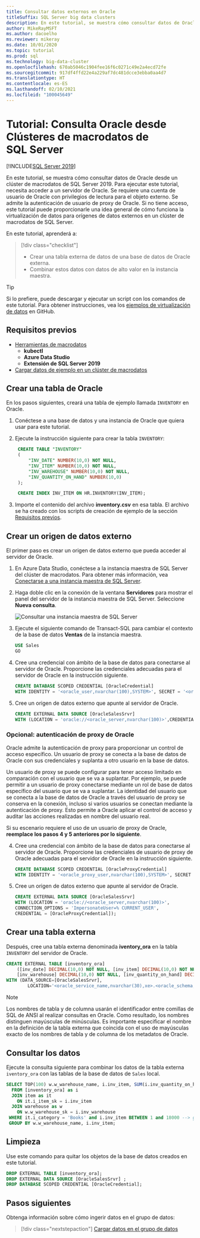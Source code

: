 ```yaml
---
title: Consultar datos externos en Oracle
titleSuffix: SQL Server big data clusters
description: En este tutorial, se muestra cómo consultar datos de Oracle desde un clúster de macrodatos de SQL Server 2019. Cree una tabla externa sobre datos en Oracle y, después, ejecute una consulta.
author: MikeRayMSFT
ms.author: dacoelho
ms.reviewer: mikeray
ms.date: 10/01/2020
ms.topic: tutorial
ms.prod: sql
ms.technology: big-data-cluster
ms.openlocfilehash: 670ab5046c1904fee16f6c0271c49e2a4ecd72fe
ms.sourcegitcommit: 917df4ffd22e4a229af7dc481dcce3ebba0aa4d7
ms.translationtype: HT
ms.contentlocale: es-ES
ms.lasthandoff: 02/10/2021
ms.locfileid: "100045649"
---
```

# <a name="tutorial-query-oracle-from-sql-server-big-data-cluster"></a>Tutorial: Consulta Oracle desde Clústeres de macrodatos de SQL Server

[!INCLUDE[SQL Server 2019](../includes/applies-to-version/sqlserver2019.md)]

En este tutorial, se muestra cómo consultar datos de Oracle desde un clúster de macrodatos de SQL Server 2019. Para ejecutar este tutorial, necesita acceder a un servidor de Oracle. Se requiere una cuenta de usuario de Oracle con privilegios de lectura para el objeto externo. Se admite la autenticación de usuario de proxy de Oracle. Si no tiene acceso, este tutorial puede proporcionarle una idea general de cómo funciona la virtualización de datos para orígenes de datos externos en un clúster de macrodatos de SQL Server.

En este tutorial, aprenderá a:

> [!div class="checklist"]
> * Crear una tabla externa de datos de una base de datos de Oracle externa.
> * Combinar estos datos con datos de alto valor en la instancia maestra.

> [!TIP]
> Si lo prefiere, puede descargar y ejecutar un script con los comandos de este tutorial. Para obtener instrucciones, vea los [ejemplos de virtualización de datos](https://github.com/Microsoft/sql-server-samples/tree/master/samples/features/sql-big-data-cluster/data-virtualization) en GitHub.

## <a name="prerequisites"></a><a id="prereqs"></a> Requisitos previos

- [Herramientas de macrodatos](deploy-big-data-tools.md)
   - **kubectl**
   - **Azure Data Studio**
   - **Extensión de SQL Server 2019**
- [Cargar datos de ejemplo en un clúster de macrodatos](tutorial-load-sample-data.md)

## <a name="create-an-oracle-table"></a>Crear una tabla de Oracle

En los pasos siguientes, creará una tabla de ejemplo llamada `INVENTORY` en Oracle.

1. Conéctese a una base de datos y una instancia de Oracle que quiera usar para este tutorial.

1. Ejecute la instrucción siguiente para crear la tabla `INVENTORY`:

   ```sql
    CREATE TABLE "INVENTORY"
    (
        "INV_DATE" NUMBER(10,0) NOT NULL,
        "INV_ITEM" NUMBER(10,0) NOT NULL,
        "INV_WAREHOUSE" NUMBER(10,0) NOT NULL,
        "INV_QUANTITY_ON_HAND" NUMBER(10,0)
    );

    CREATE INDEX INV_ITEM ON HR.INVENTORY(INV_ITEM);
    ```

1. Importe el contenido del archivo **inventory.csv** en esa tabla. El archivo se ha creado con los scripts de creación de ejemplo de la sección [Requisitos previos](#prereqs).

## <a name="create-an-external-data-source"></a>Crear un origen de datos externo

El primer paso es crear un origen de datos externo que pueda acceder al servidor de Oracle.

1. En Azure Data Studio, conéctese a la instancia maestra de SQL Server del clúster de macrodatos. Para obtener más información, vea [Conectarse a una instancia maestra de SQL Server](connect-to-big-data-cluster.md#master).

1. Haga doble clic en la conexión de la ventana **Servidores** para mostrar el panel del servidor de la instancia maestra de SQL Server. Seleccione **Nueva consulta**.

   ![Consultar una instancia maestra de SQL Server](./media/tutorial-query-oracle/sql-server-master-instance-query.png)

1. Ejecute el siguiente comando de Transact-SQL para cambiar el contexto de la base de datos **Ventas** de la instancia maestra.

   ```sql
   USE Sales
   GO
   ```

1. Cree una credencial con ámbito de la base de datos para conectarse al servidor de Oracle. Proporcione las credenciales adecuadas para el servidor de Oracle en la instrucción siguiente.

   ```sql
   CREATE DATABASE SCOPED CREDENTIAL [OracleCredential]
   WITH IDENTITY = '<oracle_user,nvarchar(100),SYSTEM>', SECRET = '<oracle_user_password,nvarchar(100),manager>';
   ```

1. Cree un origen de datos externo que apunte al servidor de Oracle.

   ```sql
   CREATE EXTERNAL DATA SOURCE [OracleSalesSrvr]
   WITH (LOCATION = 'oracle://<oracle_server,nvarchar(100)>',CREDENTIAL = [OracleCredential]);
   ```

### <a name="optional-oracle-proxy-authentication"></a>Opcional: autenticación de proxy de Oracle

Oracle admite la autenticación de proxy para proporcionar un control de acceso específico. Un usuario de proxy se conecta a la base de datos de Oracle con sus credenciales y suplanta a otro usuario en la base de datos. 

Un usuario de proxy se puede configurar para tener acceso limitado en comparación con el usuario que se va a suplantar. Por ejemplo, se puede permitir a un usuario de proxy conectarse mediante un rol de base de datos específico del usuario que se va a suplantar. La identidad del usuario que se conecta a la base de datos de Oracle a través del usuario de proxy se conserva en la conexión, incluso si varios usuarios se conectan mediante la autenticación de proxy. Esto permite a Oracle aplicar el control de acceso y auditar las acciones realizadas en nombre del usuario real.

Si su escenario requiere el uso de un usuario de proxy de Oracle, __reemplace los pasos 4 y 5 anteriores por lo siguiente__.

4. Cree una credencial con ámbito de la base de datos para conectarse al servidor de Oracle. Proporcione las credenciales de usuario de proxy de Oracle adecuadas para el servidor de Oracle en la instrucción siguiente.

   ```sql
   CREATE DATABASE SCOPED CREDENTIAL [OracleProxyCredential]
   WITH IDENTITY = '<oracle_proxy_user,nvarchar(100),SYSTEM>', SECRET = '<oracle_proxy_user_password,nvarchar(100),manager>';
   ```

5. Cree un origen de datos externo que apunte al servidor de Oracle.

   ```sql
   CREATE EXTERNAL DATA SOURCE [OracleSalesSrvr]
   WITH (LOCATION = 'oracle://<oracle_server,nvarchar(100)>',
   CONNECTION_OPTIONS = 'ImpersonateUser=% CURRENT_USER',
   CREDENTIAL = [OracleProxyCredential]);
   ```

## <a name="create-an-external-table"></a>Crear una tabla externa

Después, cree una tabla externa denominada **iventory_ora** en la tabla `INVENTORY` del servidor de Oracle.

```sql
CREATE EXTERNAL TABLE [inventory_ora]
    ([inv_date] DECIMAL(10,0) NOT NULL, [inv_item] DECIMAL(10,0) NOT NULL,
    [inv_warehouse] DECIMAL(10,0) NOT NULL, [inv_quantity_on_hand] DECIMAL(10,0))
WITH (DATA_SOURCE=[OracleSalesSrvr],
        LOCATION='<oracle_service_name,nvarchar(30),xe>.<oracle_schema,nvarchar(128),HR>.<oracle_table,nvarchar(128),INVENTORY>');
```

> [!NOTE]
> Los nombres de tabla y de columna usarán el identificador entre comillas de SQL de ANSI al realizar consultas en Oracle. Como resultado, los nombres distinguen mayúsculas de minúsculas. Es importante especificar el nombre en la definición de la tabla externa que coincida con el uso de mayúsculas exacto de los nombres de tabla y de columna de los metadatos de Oracle.

## <a name="query-the-data"></a>Consultar los datos

Ejecute la consulta siguiente para combinar los datos de la tabla externa `iventory_ora` con las tablas de la base de datos de `Sales` local.

```sql
SELECT TOP(100) w.w_warehouse_name, i.inv_item, SUM(i.inv_quantity_on_hand) as total_quantity
  FROM [inventory_ora] as i
  JOIN item as it
    ON it.i_item_sk = i.inv_item
  JOIN warehouse as w
    ON w.w_warehouse_sk = i.inv_warehouse
 WHERE it.i_category = 'Books' and i.inv_item BETWEEN 1 and 18000 --> get items within specific range
 GROUP BY w.w_warehouse_name, i.inv_item;
```

## <a name="clean-up"></a>Limpieza

Use este comando para quitar los objetos de la base de datos creados en este tutorial.

```sql
DROP EXTERNAL TABLE [inventory_ora];
DROP EXTERNAL DATA SOURCE [OracleSalesSrvr] ;
DROP DATABASE SCOPED CREDENTIAL [OracleCredential];
```

## <a name="next-steps"></a>Pasos siguientes

Obtenga información sobre cómo ingerir datos en el grupo de datos:
> [!div class="nextstepaction"]
> [Cargar datos en el grupo de datos](tutorial-data-pool-ingest-sql.md)
